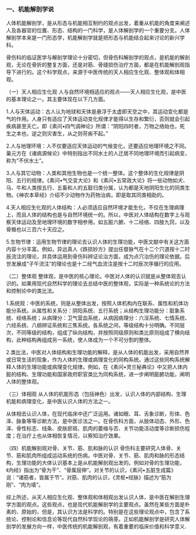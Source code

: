 ### 一、机能解剖学说

人体机能解剖学，是从形态与机能相互制约的观点出发，着重从机能的角度来阐述人及各器官的位置、形态、结构的一门科学，是人体解剖学的一个重要分支。人体解剖学本来是一门形态学，机能解剖学就是把形态与机能结合起来讨论的新兴学科。

骨伤科的临证医学与解剖学理论十分密切，但骨伤科解剖学的观点，是机能的解剖观，无论在骨折的整复方面，还是对筋、骨缝损伤治疗方面，都是在机能解剖观指导下进行的。这个科学观点，来源于中医传统的天人相应生化观、整体观和体相观。

（一）天人相应生化观 人与自然环境相适应的观点——天人相应生化观，是中医的基本理论之一。其主要体现在以下几方面。

1.人与天体运动：古人认为地球和天体是悬浮于太虚即天空之中，其运动变化都是气的作用。人身只有适应了天体运动变化规律才能得以生存和繁衍，否则就会引起疾病甚至夭亡。即《素问•四气调神论》所谓：“阴阳四时者，万物之络始也，死生之本也，逆之则灾害生，从之则苛疾不起。”

2.人与地理环境：人不仅要适应天体运动的气候变化，还要适应地理环境之不同。巢元方在《诸病源候论》中特别指出不同水土的人迁居不同地理环境而引起病变，称为“不伏水土”。

3.人与其它动物：人类和其他生物也是一个统一整体。这个整体的生化规律是阴阳、五行的规律。《素问•气交变大论》和《素问•五常政大论》将一些动物如犬、马、牛和人类按五行、五畜和人的五脏归类分属，认为都是天地阴阳生化的同类生物。《神农本草经》介绍不少动物作为药物治病，即是取其同类相助的。

4.天人相应生化观的人体结构：人必须适应自然环境才能生化，不仅在生理病理上，而且人体的结构也是与自然环境统一的。所以，中医对人体结构在数字上与观察天体运动及至地理环境的数字相参用。如五脏六腑、十二经络、四肢九窍，以及骨骼也以三百六十天应之。

5.生物节律：运用生物节律的理论去认识人体的生理功能，中医文献中有关这方面内容十分丰富。例如，异远真人《跌损妙方》提出任督脉气在十二个穴道按十二时辰流注的理论，并具体运用到骨伤科辨证论治方面，成为点穴治伤的理论依据。后世发展成“子午流注”的理论也是十二经气血流注是按十二时辰次序循行的应用。

（二）整体观 整体观，是中医的核心理论。中医对人体的认识就是从整体观去认识的。如果用现代自然科学的理论去总结中医的整体观，实际是一种系统论的方法和控制论中的类比法。

1.系统观：中医的系统，则是从整体出发，按照人体机构内在联系、属性和机体功能分系统。从属性和关系分：阴阳系统、五行系统；从结构生理功能分：脏象系统、经络系统；从病理分：卫气营血系统，从病因病理分：六淫系统、七情系统、六经系统、八纲辨证系统和三焦系统。各系统之间，等级结构十分明确。不同层次，不同等级的结构，组成了纵向结构，并按照同级原则和类比原则组成了横向结构，此种结构再组成另一系统，使人体成为一个不可分割的整体。

2.类比法，中医对人体结构和生理功能的解释，是从人体的机能出发，采用自然界或日常生活的现象，作为人体的生理或病理变化的同构系统。通过这些同构系统解释人体的生理功能或病理变化规律。例如，在《素问•灵兰秘典论》中又把人体内脏的结构、生理功能和国家政府职官类比为同构系统，进一步阐明脏腑功能，阐明人体的整体观。

（三）体相观 从人体的机能形态（包括神色）出发，认识人体的内部结构、生理机能和病理变化，是中医认识人体的方法之一。

从体相去认识人体，在现代临床中还广泛运用。诸如眼、耳、舌象诊断，形体、色泽、脉象等等诊断方法，是中医诊法之一。在骨伤科方面，从肢体动态、外形、色泽、骨性标志、线条、皮肤瘀斑、肌肉的萎缩与否、关节功能活动度等诊断损伤程度；在治疗上也从体相恢复情况，以察知治疗效果。

（四）机能解剖观对骨、关节、筋、肌和脉的认识 骨伤科主要研究人体骨、关节、筋和肌肉所组成运动系统的伤病。中医对骨、关节、筋、肌肉和脉的形态结构，生理功能的大体认识基本上是从机能解剖观出发的。例如对骨的生理功能，《内经》指出为“骨为干”、“骨属屈伸”。对关节的认识，《素问•五脏生成篇》说：“诸筋者，皆属于节”。对筋、肌肉的认识，《灵枢•经脉》描述为“筋为刚”、“肉为墙”。

综上所述，从天人相应生化观、整体观和体相观出发认识人体，是中医在解剖生理学方面的观点。这些观点，也是现代机能解剖学的主要观点。虽然在某些方面是朴素的、原始的，但是，其认识方法是科学的。特别是在这些理论观点中，包含了系统论、控制论和信息论等现代自然科学现论的萌芽。正如机能解剖学是研究人体解剖学的发展方向一样，中医传统的机能解剖观，有着重要的临床价值和科学意义.
